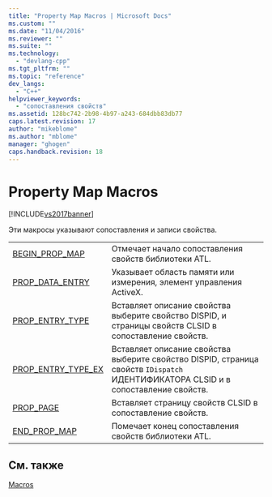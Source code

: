 ```yaml
---
title: "Property Map Macros | Microsoft Docs"
ms.custom: ""
ms.date: "11/04/2016"
ms.reviewer: ""
ms.suite: ""
ms.technology: 
  - "devlang-cpp"
ms.tgt_pltfrm: ""
ms.topic: "reference"
dev_langs: 
  - "C++"
helpviewer_keywords: 
  - "сопоставления свойств"
ms.assetid: 128bc742-2b98-4b97-a243-684dbb83db77
caps.latest.revision: 17
author: "mikeblome"
ms.author: "mblome"
manager: "ghogen"
caps.handback.revision: 18
---
```

# Property Map Macros
[!INCLUDE[vs2017banner](../../assembler/inline/includes/vs2017banner.md)]

Эти макросы указывают сопоставления и записи свойства.  
  
|||  
|-|-|  
|[BEGIN\_PROP\_MAP](../Topic/BEGIN_PROP_MAP.md)|Отмечает начало сопоставления свойств библиотеки ATL.|  
|[PROP\_DATA\_ENTRY](../Topic/PROP_DATA_ENTRY.md)|Указывает область памяти или измерения, элемент управления ActiveX.|  
|[PROP\_ENTRY\_TYPE](../Topic/PROP_ENTRY_TYPE.md)|Вставляет описание свойства выберите свойство DISPID, и страницы свойств CLSID в сопоставление свойств.|  
|[PROP\_ENTRY\_TYPE\_EX](../Topic/PROP_ENTRY_TYPE_EX.md)|Вставляет описание свойства выберите свойство DISPID, страница свойств `IDispatch` ИДЕНТИФИКАТОРА CLSID и в сопоставление свойств.|  
|[PROP\_PAGE](../Topic/PROP_PAGE.md)|Вставляет страницу свойств CLSID в сопоставление свойств.|  
|[END\_PROP\_MAP](../Topic/END_PROP_MAP.md)|Помечает конец сопоставления свойств библиотеки ATL.|  
  
## См. также  
 [Macros](../../atl/reference/atl-macros.md)